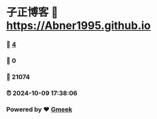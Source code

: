 # 子正博客 :link: https://Abner1995.github.io 
### :page_facing_up: [4](https://Abner1995.github.io/tag.html) 
### :speech_balloon: 0 
### :hibiscus: 21074 
### :alarm_clock: 2024-10-09 17:38:06 
### Powered by :heart: [Gmeek](https://github.com/Meekdai/Gmeek)
